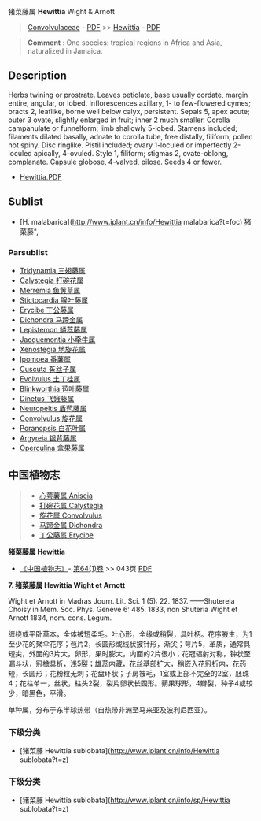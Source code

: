 猪菜藤属 **Hewittia** Wight & Arnott

> [Convolvulaceae](http://www.iplant.cn/info/Convolvulaceae?t=foc) - [PDF](http://www.iplant.cn/foc/pdf/Convolvulaceae.pdf) >> [Hewittia](http://www.iplant.cn/info/Hewittia?t=foc) - [PDF](http://www.iplant.cn/foc/pdf/Hewittia.pdf)


> **Comment** : 
> One species: tropical regions in Africa and Asia, naturalized in Jamaica.

## Description

Herbs twining or prostrate. Leaves petiolate, base usually cordate, margin entire, angular, or lobed. Inflorescences axillary, 1- to few-flowered cymes; bracts 2, leaflike, borne well below calyx, persistent. Sepals 5, apex acute; outer 3 ovate, slightly enlarged in fruit; inner 2 much smaller. Corolla campanulate or funnelform; limb shallowly 5-lobed. Stamens included; filaments dilated basally, adnate to corolla tube, free distally, filiform; pollen not spiny. Disc ringlike. Pistil included; ovary 1-loculed or imperfectly 2-loculed apically, 4-ovuled. Style 1, filiform; stigmas 2, ovate-oblong, complanate. Capsule globose, 4-valved, pilose. Seeds 4 or fewer.


* [Hewittia.PDF](http://www.iplant.cn/foc/pdf/Hewittia.pdf)

## Sublist

* [H.  malabarica](http://www.iplant.cn/info/Hewittia malabarica?t=foc) 猪菜藤",

### Parsublist

* [Tridynamia  三翅藤属](http://www.iplant.cn/info/Tridynamia?t=foc)
* [Calystegia  打碗花属](http://www.iplant.cn/info/Calystegia?t=foc)
* [Merremia  鱼黄草属](http://www.iplant.cn/info/Merremia?t=foc)
* [Stictocardia  腺叶藤属](http://www.iplant.cn/info/Stictocardia?t=foc)
* [Erycibe  丁公藤属](http://www.iplant.cn/info/Erycibe?t=foc)
* [Dichondra  马蹄金属](http://www.iplant.cn/info/Dichondra?t=foc)
* [Lepistemon  鳞蕊藤属](http://www.iplant.cn/info/Lepistemon?t=foc)
* [Jacquemontia  小牵牛属](http://www.iplant.cn/info/Jacquemontia?t=foc)
* [Xenostegia  地旋花属](http://www.iplant.cn/info/Xenostegia?t=foc)
* [Ipomoea  番薯属](http://www.iplant.cn/info/Ipomoea?t=foc)
* [Cuscuta  菟丝子属](http://www.iplant.cn/info/Cuscuta?t=foc)
* [Evolvulus  土丁桂属](http://www.iplant.cn/info/Evolvulus?t=foc)
* [Blinkworthia  苞叶藤属](http://www.iplant.cn/info/Blinkworthia?t=foc)
* [Dinetus  飞蛾藤属](http://www.iplant.cn/info/Dinetus?t=foc)
* [Neuropeltis  盾苞藤属](http://www.iplant.cn/info/Neuropeltis?t=foc)
* [Convolvulus  旋花属](http://www.iplant.cn/info/Convolvulus?t=foc)
* [Poranopsis  白花叶属](http://www.iplant.cn/info/Poranopsis?t=foc)
* [Argyreia  银背藤属](http://www.iplant.cn/info/Argyreia?t=foc)
* [Operculina  盒果藤属](http://www.iplant.cn/info/Operculina?t=foc)


## 中国植物志

> * [心萼薯属  Aniseia](http://www.iplant.cn/info/Aniseia?t=z)
> * [打碗花属  Calystegia](Calystegia-打碗花属.md)
> * [旋花属  Convolvulus](http://www.iplant.cn/info/Convolvulus?t=z)
> * [马蹄金属  Dichondra](http://www.iplant.cn/info/Dichondra?t=z)
> * [丁公藤属  Erycibe](http://www.iplant.cn/info/Erycibe?t=z)


**猪菜藤属 Hewittia**

* [《中国植物志》](http://www.iplant.cn/frps)- [第64(1)卷](http://www.iplant.cn/frps/vol/64(1)) >> 043页 [PDF](http://www.iplant.cn/frps/pdf/64(1)/043y.pdf)


**7. 猪菜藤属 Hewittia Wight et Arnott**

Wight et Arnott in Madras Journ. Lit. Sci. 1 (5): 22. 1837. ——Shutereia Choisy in Mem. Soc. Phys. Geneve 6: 485. 1833, non Shuteria Wight et Arnott 1834, nom. cons. Legum.

缠绕或平卧草本，全体被短柔毛。叶心形，全缘或稍裂，具叶柄。花序腋生，为1至少花的聚伞花序；苞片2，长圆形或线状披针形，渐尖；萼片5，革质，通常具短尖，外面的3片大，卵形，果时膨大，内面的2片很小；花冠辐射对称，钟状至漏斗状，冠檐具折，浅5裂；雄蕊内藏，花丝基部扩大，稍嵌入花冠折内，花药短，长圆形；花粉粒无刺；花盘环状；子房被毛，1室或上部不完全的2室，胚珠4；花柱单一，丝状，柱头2裂，裂片卵状长圆形。蒴果球形，4瓣裂，种子4或较少，暗黑色，平滑。

单种属，分布于东半球热带（自热带非洲至马来亚及波利尼西亚）。

### 下级分类
* [猪菜藤  Hewittia sublobata](http://www.iplant.cn/info/Hewittia sublobata?t=z)

### 下级分类
* [猪菜藤  Hewittia sublobata](http://www.iplant.cn/info/sp/Hewittia sublobata?t=z)
